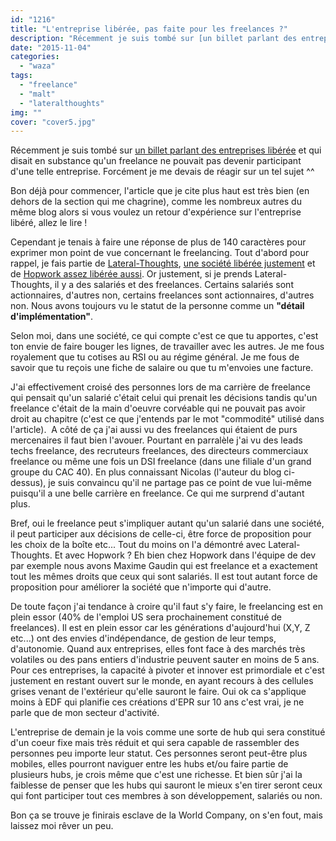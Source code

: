 ```yaml
---
id: "1216"
title: "L'entreprise libérée, pas faite pour les freelances ?"
description: "Récemment je suis tombé sur [un billet parlant des entreprises libérée](http://www.touilleur-express.fr/2015/11/04/lentreprise-liberee-pour-le-develop..."
date: "2015-11-04"
categories: 
  - "waza"
tags: 
  - "freelance"
  - "malt"
  - "lateralthoughts"
img: ""
cover: "cover5.jpg"
---
```


Récemment je suis tombé sur [un billet parlant des entreprises libérée](http://www.touilleur-express.fr/2015/11/04/lentreprise-liberee-pour-le-developpeur/) et qui disait en substance qu'un freelance ne pouvait pas devenir participant d'une telle entreprise. Forcément je me devais de réagir sur un tel sujet ^^

Bon déjà pour commencer, l'article que je cite plus haut est très bien (en dehors de la section qui me chagrine), comme les nombreux autres du même blog alors si vous voulez un retour d'expérience sur l'entreprise libéré, allez le lire !

Cependant je tenais à faire une réponse de plus de 140 caractères pour exprimer mon point de vue concernant le freelancing. Tout d'abord pour rappel, je fais partie de [Lateral-Thoughts](http://www.lateral-thoughts.com/), [une société libérée justement](http://www.lateral-thoughts.com/blog/2015/02/26/Hello%20world/) et de [Hopwork assez libérée aussi](http://www.eventuallycoding.com/index.php/siffler-en-teletravaillant/). Or justement, si je prends Lateral-Thoughts, il y a des salariés et des freelances. Certains salariés sont actionnaires, d'autres non, certains freelances sont actionnaires, d'autres non. Nous avons toujours vu le statut de la personne comme un **"détail d'implémentation"**.

Selon moi, dans une société, ce qui compte c'est ce que tu apportes, c'est ton envie de faire bouger les lignes, de travailler avec les autres. Je me fous royalement que tu cotises au RSI ou au régime général. Je me fous de savoir que tu reçois une fiche de salaire ou que tu m'envoies une facture.

J'ai effectivement croisé des personnes lors de ma carrière de freelance qui pensait qu'un salarié c'était celui qui prenait les décisions tandis qu'un freelance c'était de la main d'oeuvre corvéable qui ne pouvait pas avoir droit au chapitre (c'est ce que j'entends par le mot "commodité" utilisé dans l'article).  A côté de ça j'ai aussi vu des freelances qui étaient de purs mercenaires il faut bien l'avouer. Pourtant en parralèle j'ai vu des leads techs freelance, des recruteurs freelances, des directeurs commerciaux freelance ou même une fois un DSI freelance (dans une filiale d'un grand groupe du CAC 40). En plus connaissant Nicolas (l'auteur du blog ci-dessus), je suis convaincu qu'il ne partage pas ce point de vue lui-même puisqu'il a une belle carrière en freelance. Ce qui me surprend d'autant plus.

Bref, oui le freelance peut s'impliquer autant qu'un salarié dans une société, il peut participer aux décisions de celle-ci, être force de proposition pour les choix de la boîte etc... Tout du moins on l'a démontré avec Lateral-Thoughts. Et avec Hopwork ? Eh bien chez Hopwork dans l'équipe de dev par exemple nous avons Maxime Gaudin qui est freelance et a exactement tout les mêmes droits que ceux qui sont salariés. Il est tout autant force de proposition pour améliorer la société que n'importe qui d'autre.

De toute façon j'ai tendance à croire qu'il faut s'y faire, le freelancing est en plein essor (40% de l'emploi US sera prochainement constitué de freelances). Il est en plein essor car les générations d'aujourd'hui (X,Y, Z etc...) ont des envies d'indépendance, de gestion de leur temps, d'autonomie. Quand aux entreprises, elles font face à des marchés très volatiles ou des pans entiers d'industrie peuvent sauter en moins de 5 ans. Pour ces entreprises, la capacité à pivoter et innover est primordiale et c'est justement en restant ouvert sur le monde, en ayant recours à des cellules grises venant de l'extérieur qu'elle sauront le faire. Oui ok ca s'applique moins à EDF qui planifie ces créations d'EPR sur 10 ans c'est vrai, je ne parle que de mon secteur d'activité.

L'entreprise de demain je la vois comme une sorte de hub qui sera constitué d'un coeur fixe mais très réduit et qui sera capable de rassembler des personnes peu importe leur statut. Ces personnes seront peut-être plus mobiles, elles pourront naviguer entre les hubs et/ou faire partie de plusieurs hubs, je crois même que c'est une richesse. Et bien sûr j'ai la faiblesse de penser que les hubs qui sauront le mieux s'en tirer seront ceux qui font participer tout ces membres à son développement, salariés ou non.

Bon ça se trouve je finirais esclave de la World Company, on s'en fout, mais laissez moi rêver un peu.
